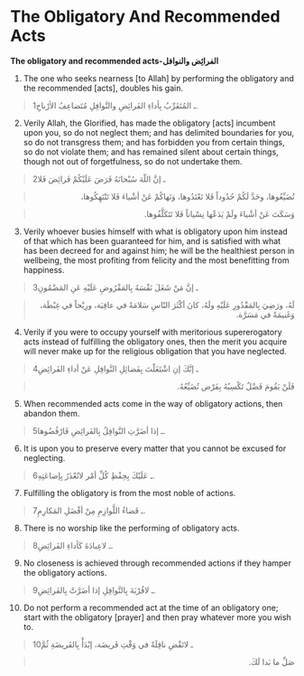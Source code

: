 The Obligatory And Recommended Acts
===================================

**The obligatory and recommended acts-الفرائِض والنوافل**

1. The one who seeks nearness [to Allah] by performing the obligatory
and the recommended [acts], doubles his gain.

> 1ـ المُتَقَرِّبُ بِأداءِ الفَرائِضِ والنَّوافِلِ مُتَضاعِفُ الأرْباحِ.

2. Verily Allah, the Glorified, has made the obligatory [acts] incumbent
upon you, so do not neglect them; and has delimited boundaries for you,
so do not transgress them; and has forbidden you from certain things, so
do not violate them; and has remained silent about certain things,
though not out of forgetfulness, so do not undertake them.

> 2ـ إنَّ اللّهَ سُبْحانَهُ فَرَضَ عَلَيْكُمْ فَرائِضَ فَلا
<blockquote dir="rtl">
  <p>
تُضَيِّعُوها، وحَدَّ لَكُمْ حُدُوداً فَلا تَعْتَدُوها، وَنَهاكُمْ عَنْ
أشْياءَ فَلا تَنْتَهِكُوها،
  </p>
</blockquote>

<blockquote dir="rtl">
  <p>
وَسَكَتَ عَنْ أشْياءَ ولَمْ يَدَعْها نِسْياناً فَلا تَتَكَلَّفُوها.
  </p>
</blockquote>

3. Verily whoever busies himself with what is obligatory upon him
instead of that which has been guaranteed for him, and is satisfied with
what has been decreed for and against him; he will be the healthiest
person in wellbeing, the most profiting from felicity and the most
benefitting from happiness.

> 3ـ إنَّ مَنْ شَغَلَ نَفْسَهُ بِالمَفْرُوضِ عَلَيْهِ عَنِ المَضْمُونِ
<blockquote dir="rtl">
  <p>
لَهُ، ورَضِيَ بِالمَقْدُورِ عَلَيْهِ ولَهُ، كانَ أكْثَرَ النّاسِ
سَلامَةً في عافِيَة، ورِبْحاً في غِبْطَة، وَغَنيمَةً في مَسَرَّة.
  </p>
</blockquote>

4. Verily if you were to occupy yourself with meritorious supererogatory
acts instead of fulfilling the obligatory ones, then the merit you
acquire will never make up for the religious obligation that you have
neglected.

> 4ـ إنَّكَ إنِ اشْتَغَلْتَ بِفَضائِلِ النَّوافِلِ عَنْ أداءِ الفَرائِضِ
<blockquote dir="rtl">
  <p>
فَلَنْ يَقُومَ فَضْلٌ تَكْسِبُهُ بِفَرْض تُضَيِّعُهُ.
  </p>
</blockquote>

5. When recommended acts come in the way of obligatory actions, then
abandon them.

> 5ـ إذا أضَرَّتِ النَّوافِلُ بِالفَرائِضِ فَارْفُضُوها.

6. It is upon you to preserve every matter that you cannot be excused
for neglecting.

> 6ـ عَلَيْكَ بِحِفْظِ كُلِّ أمْر لاتُعْذَرُ بِإضاعَتِهِ.

7. Fulfilling the obligatory is from the most noble of actions.

> 7ـ قَضاءُ اللَّوازِمِ مِنْ أفْضَلِ المَكارِمِ.

8. There is no worship like the performing of obligatory acts.

> 8ـ لاعِبادَةَ كَأداءِ الفَرائِضِ.

9. No closeness is achieved through recommended actions if they hamper
the obligatory actions.

> 9ـ لاقُرْبَةَ بِالنَّوافِلِ إذا أضَرَّتْ بِالفَرائِضِ.

10. Do not perform a recommended act at the time of an obligatory one;
start with the obligatory [prayer] and then pray whatever more you wish
to.

> 10ـ لاتَقْضِ نافِلَةً في وَقْتِ فَريضَة، إبْدَأْ بِالفَريضَةِ ثُمَّ
<blockquote dir="rtl">
  <p>
صَلِّ ما بَدا لَكَ.
  </p>
</blockquote>


